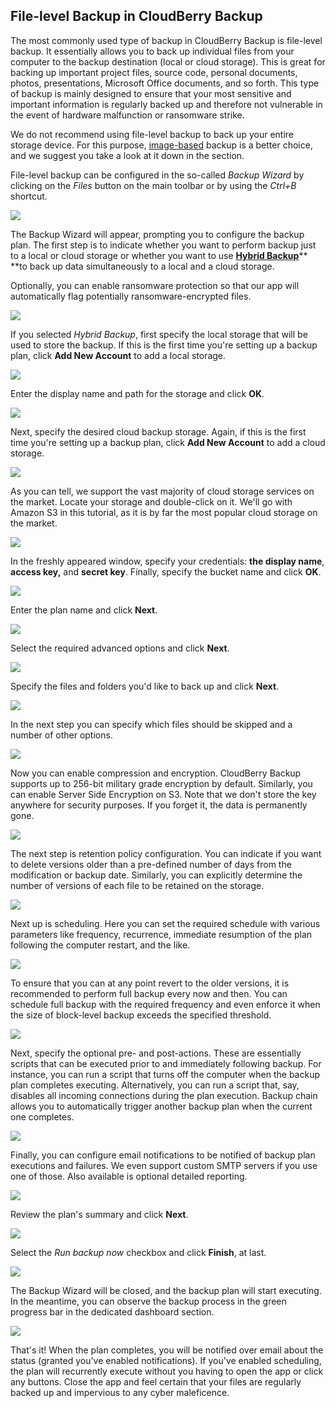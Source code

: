 ## File-level Backup in CloudBerry Backup

The most commonly used type of backup in CloudBerry Backup is file-level backup. It essentially allows you to back up individual files from your computer to the backup destination \(local or cloud storage\). This is great for backing up important project files, source code, personal documents, photos, presentations, Microsoft Office documents, and so forth. This type of backup is mainly designed to ensure that your most sensitive and important information is regularly backed up and therefore not vulnerable in the event of hardware malfunction or ransomware strike.

We do not recommend using file-level backup to back up your entire storage device. For this purpose, [image-based](/overview/data-backup/backup-types/image-based-backup.md) backup is a better choice, and we suggest you take a look at it down in the section.

File-level backup can be configured in the so-called _Backup Wizard_ by clicking on the _Files_ button on the main toolbar or by using the _Ctrl+B_ shortcut.

![](/assets/backup1.png)

The Backup Wizard will appear, prompting you to configure the backup plan. The first step is to indicate whether you want to perform backup just to a local or cloud storage or whether you want to use [**Hybrid Backup**](/overview/data-backup/backup-types/hybrid-backup.md)** **to back up data simultaneously to a local and a cloud storage.

Optionally, you can enable ransomware protection so that our app will automatically flag potentially ransomware-encrypted files.

![](/assets/wizard1.PNG)

If you selected _Hybrid Backup_, first specify the local storage that will be used to store the backup. If this is the first time you're setting up a backup plan, click **Add New Account** to add a local storage.

![](/assets/wizard2p.PNG)

Enter the display name and path for the storage and click **OK**.

![](/assets/wizard3.PNG)

Next, specify the desired cloud backup storage. Again, if this is the first time you're setting up a backup plan, click **Add New Account** to add a cloud storage.

![](/assets/wizard4.PNG)

As you can tell, we support the vast majority of cloud storage services on the market. Locate your storage and double-click on it. We'll go with Amazon S3 in this tutorial, as it is by far the most popular cloud storage on the market.

![](/assets/wizard5.PNG)

In the freshly appeared window, specify your credentials: **the display name**, **access key,** and **secret key**. Finally, specify the bucket name and click **OK**.

![](/assets/wizard6.png)

Enter the plan name and click **Next**.

![](/assets/wizard7.PNG)

Select the required advanced options and click **Next**.

![](/assets/wizard8.PNG)

Specify the files and folders you'd like to back up and click **Next**.

![](/assets/wizard9.PNG)

In the next step you can specify which files should be skipped and a number of other options.

![](/assets/wizard10.PNG)

Now you can enable compression and encryption. CloudBerry Backup supports up to 256-bit military grade encryption by default. Similarly, you can enable Server Side Encryption on S3. Note that we don't store the key anywhere for security purposes. If you forget it, the data is permanently gone.

![](/assets/wizard11.PNG)

The next step is retention policy configuration. You can indicate if you want to delete versions older than a pre-defined number of days from the modification or backup date. Similarly, you can explicitly determine the number of versions of each file to be retained on the storage.

![](/assets/wizard12.PNG)

Next up is scheduling. Here you can set the required schedule with various parameters like frequency, recurrence, immediate resumption of the plan following the computer restart, and the like.

![](/assets/wizard13.PNG)

To ensure that you can at any point revert to the older versions, it is recommended to perform full backup every now and then. You can schedule full backup with the required frequency and even enforce it when the size of block-level backup exceeds the specified threshold.

![](/assets/wizard15.PNG)

Next, specify the optional pre- and post-actions. These are essentially scripts that can be executed prior to and immediately following backup. For instance, you can run a script that turns off the computer when the backup plan completes executing. Alternatively, you can run a script that, say, disables all incoming connections during the plan execution. Backup chain allows you to automatically trigger another backup plan when the current one completes.

![](/assets/wizard16.PNG)

Finally, you can configure email notifications to be notified of backup plan executions and failures. We even support custom SMTP servers if you use one of those. Also available is optional detailed reporting.

![](/assets/wizard17.png)

Review the plan's summary and click **Next**.

![](/assets/wizard18.PNG)

Select the _Run backup now_ checkbox and click **Finish**, at last.

![](/assets/wizard19.PNG)

The Backup Wizard will be closed, and the backup plan will start executing. In the meantime, you can observe the backup process in the green progress bar in the dedicated dashboard section.

![](/assets/wizard20.PNG)

That's it! When the plan completes, you will be notified over email about the status \(granted you've enabled notifications\). If you've enabled scheduling, the plan will recurrently execute without you having to open the app or click any buttons. Close the app and feel certain that your files are regularly backed up and impervious to any cyber maleficence.

